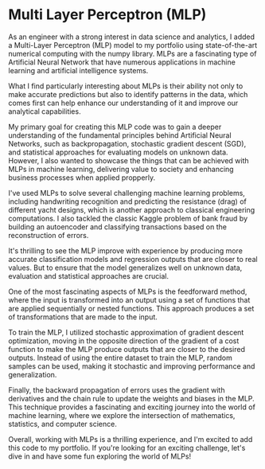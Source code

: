 # Multi Layer Perceptron (MLP)

As an engineer with a strong interest in data science and analytics, I added a Multi-Layer Perceptron (MLP) model to my portfolio using state-of-the-art numerical computing with the numpy library. MLPs are a fascinating type of Artificial Neural Network that have numerous applications in machine learning and artificial intelligence systems.

What I find particularly interesting about MLPs is their ability not only to make accurate predictions but also to identify patterns in the data, which comes first can help enhance our understanding of it and improve our analytical capabilities.

My primary goal for creating this MLP code was to gain a deeper understanding of the fundamental principles behind Artificial Neural Networks, such as backpropagation, stochastic gradient descent (SGD), and statistical approaches for evaluating models on unknown data. However, I also wanted to showcase the things that can be achieved with MLPs in machine learning, delivering value to society and enhancing business processes when applied propperly.

I've used MLPs to solve several challenging machine learning problems, including handwriting recognition and predicting the resistance (drag) of different yacht designs, which is another approach to classical engineering computations. I also tackled the classic Kaggle problem of bank fraud by building an autoencoder and classifying transactions based on the reconstruction of errors.

It's thrilling to see the MLP improve with experience by producing more accurate classification models and regression outputs that are closer to real values. But to ensure that the model generalizes well on unknown data, evaluation and statistical approaches are crucial.

One of the most fascinating aspects of MLPs is the feedforward method, where the input is transformed into an output using a set of functions that are applied sequentially or nested functions. This approach produces a set of transformations that are made to the input.

To train the MLP, I utilized stochastic approximation of gradient descent optimization, moving in the opposite direction of the gradient of a cost function to make the MLP produce outputs that are closer to the desired outputs. Instead of using the entire dataset to train the MLP, random samples can be used, making it stochastic and improving performance and generalization.

Finally, the backward propagation of errors uses the gradient with derivatives and the chain rule to update the weights and biases in the MLP. This technique provides a fascinating and exciting journey into the world of machine learning, where we explore the intersection of mathematics, statistics, and computer science.

Overall, working with MLPs is a thrilling experience, and I'm excited to add this code to my portfolio. If you're looking for an exciting challenge, let's dive in and have some fun exploring the world of MLPs!
